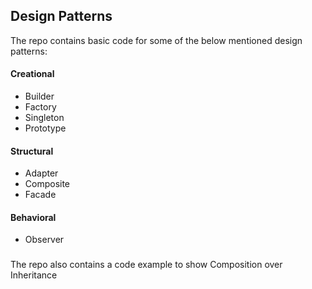 
## Design Patterns

The repo contains basic code for some of the below mentioned design patterns:

#### Creational 
- Builder
- Factory
- Singleton
- Prototype

#### Structural 
- Adapter
- Composite
- Facade

#### Behavioral 
- Observer

###
The repo also contains a code example to show Composition over Inheritance